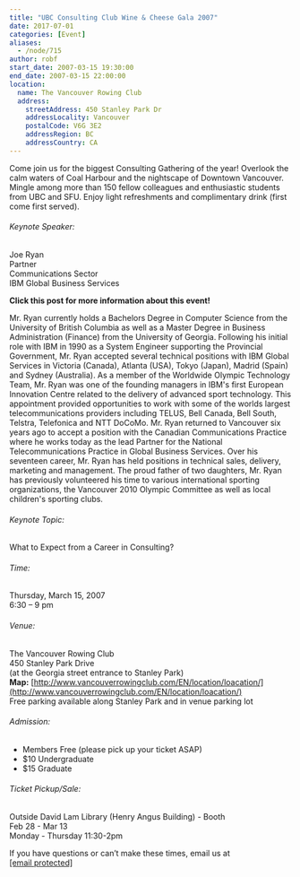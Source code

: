 ```yaml
---
title: "UBC Consulting Club Wine & Cheese Gala 2007"
date: 2017-07-01
categories: [Event]
aliases:
  - /node/715
author: robf
start_date: 2007-03-15 19:30:00
end_date: 2007-03-15 22:00:00
location:
  name: The Vancouver Rowing Club
  address:
    streetAddress: 450 Stanley Park Dr
    addressLocality: Vancouver
    postalCode: V6G 3E2
    addressRegion: BC
    addressCountry: CA
---
```


Come join us for the biggest Consulting Gathering of the year!
Overlook the calm waters of Coal Harbour and the nightscape of Downtown Vancouver.
Mingle among more than 150 fellow colleagues and enthusiastic students from UBC and SFU.
Enjoy light refreshments and complimentary drink (first come first served).

###### Keynote Speaker:

Joe Ryan \
Partner \
Communications Sector \
IBM Global Business Services

**Click this post for more information about this event!**

Mr. Ryan currently holds a Bachelors Degree in Computer Science from the
University of British Columbia as well as a Master Degree in Business
Administration (Finance) from the University of Georgia. Following his
initial role with IBM in 1990 as a System Engineer supporting the Provincial
Government, Mr. Ryan accepted several technical positions with IBM Global
Services in Victoria (Canada), Atlanta (USA), Tokyo (Japan), Madrid (Spain)
and Sydney (Australia). As a member of the Worldwide Olympic Technology
Team, Mr. Ryan was one of the founding managers in IBM's first European
Innovation Centre related to the delivery of advanced sport technology.
This appointment provided opportunities to work with some of the worlds
largest telecommunications providers including TELUS, Bell Canada, Bell
South, Telstra, Telefonica and NTT DoCoMo. Mr. Ryan returned to Vancouver
six years ago to accept a position with the Canadian Communications Practice
where he works today as the lead Partner for the National Telecommunications
Practice in Global Business Services. Over his seventeen career, Mr. Ryan
has held positions in technical sales, delivery, marketing and management.
The proud father of two daughters, Mr. Ryan has previously volunteered his
time to various international sporting organizations, the Vancouver 2010
Olympic Committee as well as local children's sporting clubs.

###### Keynote Topic:

What to Expect from a Career in Consulting?

###### Time:

Thursday, March 15, 2007 \
6:30 – 9 pm

###### Venue:

The Vancouver Rowing Club \
450 Stanley Park Drive \
(at the Georgia street entrance to Stanley Park) \
**Map:** [http://www.vancouverrowingclub.com/EN/location/loacation/](http://www.vancouverrowingclub.com/EN/location/loacation/) \
Free parking available along Stanley Park and in venue parking lot

###### Admission:

- Members Free (please pick up your ticket ASAP)
- $10 Undergraduate
- $15 Graduate

###### Ticket Pickup/Sale:

Outside David Lam Library (Henry Angus Building) - Booth \
Feb 28 - Mar 13 \
Monday - Thursday 11:30-2pm

If you have questions or can’t make these times, email us at [\[email protected\]](/cdn-cgi/l/email-protection#73101c1d00061f071a1d14101f061133141e121a1f5d101c1e)
